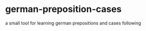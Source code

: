 german-preposition-cases
========================


a small tool for learning german prepositions and cases following
